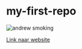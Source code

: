 # my-first-repo


![andrew smoking](https://img.nieuwsblad.be/pb5pc6fITe3M8fUpEnKXpu2Jj4A=/960x640/smart/https%3A%2F%2Fstatic.nieuwsblad.be%2FAssets%2FImages_Upload%2F2022%2F08%2F08%2F0ee70fa5-b9d9-4609-9326-d424c73902b9.jpg)

[Link naar website](https://zuyd.nl)
